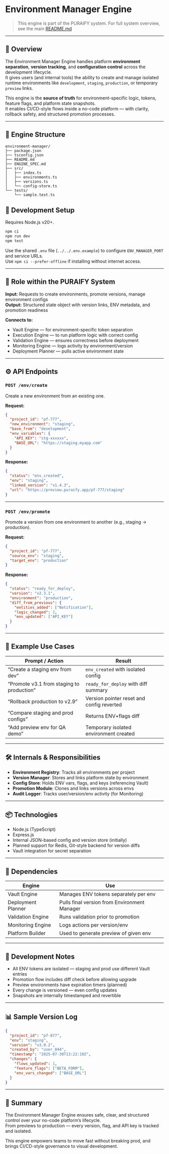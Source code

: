 # Environment Manager Engine

> This engine is part of the PURAIFY system. For full system overview, see the main [README.md](../../README.md)

---

## 🧠 Overview

The Environment Manager Engine handles platform **environment separation**, **version tracking**, and **configuration control** across the development lifecycle.  
It gives users (and internal tools) the ability to create and manage isolated runtime environments like `development`, `staging`, `production`, or temporary `preview` links.

This engine is the **source of truth** for environment-specific logic, tokens, feature flags, and platform state snapshots.  
It enables CI/CD-style flows inside a no-code platform — with clarity, rollback safety, and structured promotion processes.

---

## 📁 Engine Structure

```text
environment-manager/
├── package.json
├── tsconfig.json
├── README.md
├── ENGINE_SPEC.md
├── src/
│   ├── index.ts
│   ├── environments.ts
│   ├── versions.ts
│   └── config-store.ts
└── tests/
    └── sample.test.ts
```

## 🚀 Development Setup

Requires Node.js v20+.

```bash
npm ci
npm run dev
npm test
```

Use the shared `.env` file (`../../.env.example`) to configure `ENV_MANAGER_PORT` and service URLs.  
Use `npm ci --prefer-offline` if installing without internet access.

---

## 🧩 Role within the PURAIFY System

**Input:** Requests to create environments, promote versions, manage environment configs  
**Output:** Structured state object with version links, ENV metadata, and promotion readiness  

**Connects to:**

- Vault Engine — for environment-specific token separation  
- Execution Engine — to run platform logic with correct config  
- Validation Engine — ensures correctness before deployment  
- Monitoring Engine — logs activity by environment/version  
- Deployment Planner — pulls active environment state  

---

## ⚙️ API Endpoints

### `POST /env/create`  
Create a new environment from an existing one.

**Request:**

```json
{
  "project_id": "pf-777",
  "new_environment": "staging",
  "base_from": "development",
  "env_variables": {
    "API_KEY": "stg-xxxxxx",
    "BASE_URL": "https://staging.myapp.com"
  }
}
```

**Response:**

```json
{
  "status": "env_created",
  "env": "staging",
  "linked_version": "v1.4.3",
  "url": "https://preview.puraify.app/pf-777/staging"
}
```

---

### `POST /env/promote`  
Promote a version from one environment to another (e.g., staging → production).

**Request:**

```json
{
  "project_id": "pf-777",
  "source_env": "staging",
  "target_env": "production"
}
```

**Response:**

```json
{
  "status": "ready_for_deploy",
  "version": "v2.3.1",
  "environment": "production",
  "diff_from_previous": {
    "entities_added": ["Notification"],
    "logic_changed": 2,
    "env_updated": ["API_KEY"]
  }
}
```

---

## 🧪 Example Use Cases

| Prompt / Action                         | Result                                   |
|----------------------------------------|------------------------------------------|
| “Create a staging env from dev”        | `env_created` with isolated config       |
| “Promote v3.1 from staging to production” | `ready_for_deploy` with diff summary     |
| “Rollback production to v2.9”          | Version pointer reset and config reverted |
| “Compare staging and prod configs”     | Returns ENV+flags diff                   |
| “Add preview env for QA demo”          | Temporary isolated environment created   |

---

## 🛠️ Internals & Responsibilities

- **Environment Registry**: Tracks all environments per project  
- **Version Manager**: Stores and links platform state by environment  
- **Config Store**: Holds ENV vars, flags, and keys (referencing Vault)  
- **Promotion Module**: Clones and links versions across envs  
- **Audit Logger**: Tracks user/version/env activity (for Monitoring)  

---

## 📦 Technologies

- Node.js (TypeScript)  
- Express.js  
- Internal JSON-based config and version store (initially)  
- Planned support for Redis, Git-style backend for version diffs  
- Vault integration for secret separation  

---

## 🔗 Dependencies

| Engine             | Use                                           |
|--------------------|-----------------------------------------------|
| Vault Engine       | Manages ENV tokens separately per env         |
| Deployment Planner | Pulls final version from Environment Manager  |
| Validation Engine  | Runs validation prior to promotion            |
| Monitoring Engine  | Logs actions per version/env                  |
| Platform Builder   | Used to generate preview of given env         |

---

## 🚧 Development Notes

- All ENV tokens are isolated — staging and prod use different Vault entries  
- Promotion flow includes diff check before allowing upgrade  
- Preview environments have expiration timers (planned)  
- Every change is versioned — even config updates  
- Snapshots are internally timestamped and revertible  

---

## 📊 Sample Version Log

```json
{
  "project_id": "pf-877",
  "env": "staging",
  "version": "v3.0.2",
  "created_by": "user_044",
  "timestamp": "2025-07-30T13:22:10Z",
  "changes": {
    "flows_updated": 1,
    "feature_flags": ["BETA_FORM"],
    "env_vars_changed": ["BASE_URL"]
  }
}
```

---

## 🧭 Summary

The Environment Manager Engine ensures safe, clear, and structured control over your no-code platform’s lifecycle.  
From previews to production — every version, flag, and API key is tracked and isolated.

This engine empowers teams to move fast without breaking prod, and brings CI/CD-style governance to visual development.

